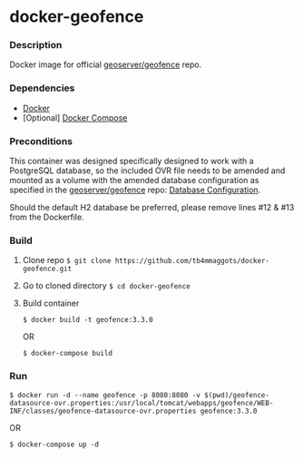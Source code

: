 # docker-geofence

### Description
Docker image for official [geoserver/geofence](https://github.com/geoserver/geofence) repo.

### Dependencies
- [Docker](https://www.docker.com/)
- [Optional] [Docker Compose](https://docs.docker.com/compose/)

### Preconditions
This container was designed specifically designed to work with a PostgreSQL database, so the included OVR file needs to be amended and 
mounted as a volume with the amended database configuration as specified in the [geoserver/geofence](https://github.com/geoserver/geofence) repo: [Database Configuration](https://github.com/geoserver/geofence/wiki/GeoFence-configuration#database-configuration). 

Should the default H2 database be preferred, please remove lines #12 & #13 from the Dockerfile.

### Build
1. Clone repo `$ git clone https://github.com/tb4mmaggots/docker-geofence.git`
2. Go to cloned directory `$ cd docker-geofence`
3. Build container

   `$ docker build -t geofence:3.3.0` 
   
   OR 
   
   `$ docker-compose build`

### Run
`$ docker run -d --name geofence -p 8080:8080 -v $(pwd)/geofence-datasource-ovr.properties:/usr/local/tomcat/webapps/geofence/WEB-INF/classes/geofence-datasource-ovr.properties geofence:3.3.0` 

OR 

`$ docker-compose up -d`
